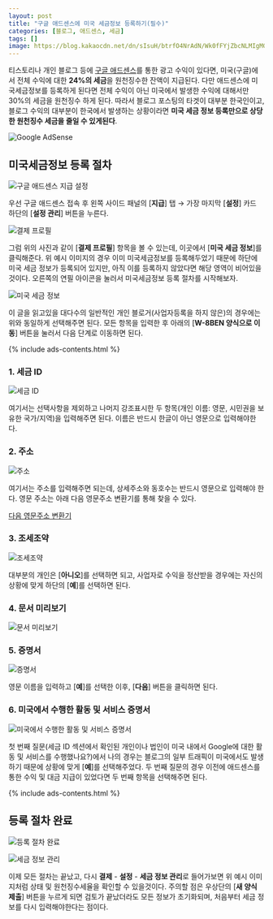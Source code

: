 ```yaml
---
layout: post
title: "구글 애드센스에 미국 세금정보 등록하기(필수)"
categories: [블로그, 애드센스, 세금]
tags: []
image: https://blog.kakaocdn.net/dn/sIsuH/btrfO4NrAdN/Wk0fFYjZbcNLMIgMGcbK30/img.png
---
```


티스토리나 개인 블로그 등에 <a href="https://www.google.com/intl/ko_kr/adsense/start/" rel="noopener noreferrer" target="_blank" class="markdown-link">구글 애드센스</a>를 통한 광고 수익이 있다면, 미국(구글)에서 전체 수익에 대한 **24%의 세금**을 원천징수한 잔액이 지급된다. 다만 애드센스에 미국세금정보를 등록하게 된다면 전체 수익이 아닌 미국에서 발생한 수익에 대해서만 30%의 세금을 원천징수 하게 된다. 따라서 블로그 포스팅의 타겟이 대부분 한국인이고, 블로그 수익의 대부분이 한국에서 발생하는 상황이라면 **미국 세금 정보 등록만으로 상당한 원천징수 세금을 줄일 수 있게된다**.

![Google AdSense](https://blog.kakaocdn.net/dn/sIsuH/btrfO4NrAdN/Wk0fFYjZbcNLMIgMGcbK30/img.png)

## 미국세금정보 등록 절차

![구글 애드센스 지급 설정](https://blog.kakaocdn.net/dn/mAgk3/btrfKAe2R72/luAHOcgFvM9qvPKrDArrpK/img.png)

우선 구글 애드센스 접속 후 왼쪽 사이드 패널의 [**지급**] 탭 → 가장 마지막 [**설정**] 카드 하단의 [**설정 관리**] 버튼을 누른다.

![결제 프로필](https://blog.kakaocdn.net/dn/bIWbka/btrfG2iN2cO/sZABg75oUSg5I20XAm0s30/img.png)

그럼 위의 사진과 같이 [**결제 프로필**] 항목을 볼 수 있는데, 이곳에서 [**미국 세금 정보**]를 클릭해준다. 위 예시 이미지의 경우 이미 미국세금정보를 등록해두었기 때문에 하단에 미국 세금 정보가 등록되어 있지만, 아직 이를 등록하지 않았다면 해당 영역이 비어있을것이다. 오른쪽의 연필 아이콘을 눌러서 미국세금정보 등록 절차를 시작해보자.

![미국 세금 정보](https://blog.kakaocdn.net/dn/bXT4X8/btrfPiEMTms/kbGdC0DSWij7Xb2k2mrYYk/img.png)

이 글을 읽고있을 대다수의 일반적인 개인 블로거(사업자등록을 하지 않은)의 경우에는 위와 동일하게 선택해주면 된다. 모든 항목을 입력한 후 아래의 [**W-8BEN 양식으로 이동**] 버튼을 눌러서 다음 단계로 이동하면 된다.

{% include ads-contents.html %}

### 1. 세금 ID

![세금 ID](https://blog.kakaocdn.net/dn/z9dSn/btrfPKVlEJJ/WtvYzsF0RXDDy0HKGylUD0/img.png)

여기서는 선택사항을 제외하고 나머지 강조표시한 두 항목(개인 이름: 영문, 시민권을 보유한 국가/지역)을 입력해주면 된다. 이름은 반드시 한글이 아닌 영문으로 입력해야한다.

### 2. 주소

![주소](https://blog.kakaocdn.net/dn/zjxAE/btrfPKA2ZSt/5KkAXGIKjHTNBkaQabaRvK/img.png)

여기서는 주소를 입력해주면 되는데, 상세주소와 동호수는 반드시 영문으로 입력해야 한다. 영문 주소는 아래 다음 영문주소 변환기를 통해 찾을 수 있다.

<a href="https://search.daum.net/search?w=tot&q=%EC%98%81%EB%AC%B8%EC%A3%BC%EC%86%8C" rel="noopener noreferrer" target="_blank" class="markdown-link">다음 영문주소 변환기</a>

### 3. 조세조약

![조세조약](https://blog.kakaocdn.net/dn/z1Eu1/btrfPJvmhDo/dX2W70Wci7tlWHnQ0evYx0/img.png)

대부분의 개인은 [**아니오**]를 선택하면 되고, 사업자로 수익을 정산받을 경우에는 자신의 상황에 맞게 하단의 [**예**]를 선택하면 된다.

### 4. 문서 미리보기

![문서 미리보기](https://blog.kakaocdn.net/dn/sxDAG/btrfMr9QxyR/rlggr4qJGffhW59Naw5zOK/img.png)

### 5. 증명서

![증명서](https://blog.kakaocdn.net/dn/eEuap1/btrfMOD6abt/6XVAmpK7qbrwcNy9hb8AYK/img.png)

영문 이름을 입력하고 [**예**]를 선택한 이후, [**다음**] 버튼을 클릭하면 된다.

### 6. 미국에서 수행한 활동 및 서비스 증명서

![미국에서 수행한 활동 및 서비스 증명서](https://blog.kakaocdn.net/dn/bqtHWI/btrfEnHce7S/KCdiiNkFC8dzBtmSQCBaw0/img.png)

첫 번째 질문(세금 ID 섹션에서 확인된 개인이나 법인이 미국 내에서 Google에 대한 활동 및 서비스를 수행했나요?)에서 나의 경우는 블로그의 일부 트래픽이 미국에서도 발생하기 때문에 상황에 맞게 [**예**]를 선택해주었다. 두 번째 질문의 경우 이전에 애드센스를 통한 수익 및 대금 지급이 있었다면 두 번째 항목을 선택해주면 된다.

{% include ads-contents.html %}

## 등록 절차 완료

![등록 절차 완료](https://blog.kakaocdn.net/dn/lghhh/btrfA2pMeAL/96DZdqXxIVOYQA4nVzNdhk/img.png)

![세금 정보 관리](https://blog.kakaocdn.net/dn/bqNHKz/btrfPh0bkyf/F0h69tJvavguGcoKbWvrIK/img.png)

이제 모든 절차는 끝났고, 다시 **결제** - **설정** - **세금 정보 관리**로 들어가보면 위 예시 이미지처럼 상태 및 원천징수세율을 확인할 수 있을것이다. 주의할 점은 우상단의 [**새 양식 제출**] 버튼을 누르게 되면 검토가 끝났더라도 모든 정보가 초기화되며, 처음부터 세금 정보를 다시 입력해야한다는 점이다.
